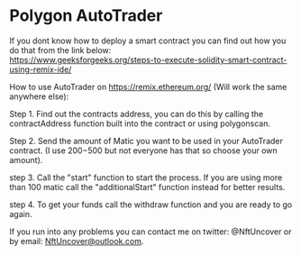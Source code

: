 # Polygon AutoTrader

If you dont know how to deploy a smart contract you can find out how you do that from the link below: <br>
https://www.geeksforgeeks.org/steps-to-execute-solidity-smart-contract-using-remix-ide/


How to use AutoTrader on https://remix.ethereum.org/ (Will work the same anywhere else): <br>

Step 1. Find out the contracts address, you can do this by calling the contractAddress function built into the contract or using polygonscan. <br>

Step 2. Send the amount of Matic you want to be used in your AutoTrader contract. (I use 200$-500$ but not everyone has that so choose your own amount). <br>

step 3. Call the "start" function to start the process. If you are using more than 100 matic call the "additionalStart" function instead for better results. <br>

step 4. To get your funds call the withdraw function and you are ready to go again. <br>


If you run into any problems you can contact me on twitter: @NftUncover or by email: NftUncover@outlook.com.


